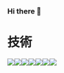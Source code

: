 ### Hi there 👋

# 技術
<img src="https://img.shields.io/badge/-Python-FFCC33.svg?logo=python&style=for-the-badge"><img src="https://img.shields.io/badge/-Json-000000.svg?logo=json&style=plastic"><img src="https://img.shields.io/badge/-Docker-1488C6.svg?logo=docker&style=for-the-badge"><img src="https://img.shields.io/badge/-Linux-000000.svg?logo=linux&style=for-the-badge"><img src="https://img.shields.io/badge/-Ubuntu-000000.svg?logo=ubuntu&style=for-the-badge"><img src="https://img.shields.io/badge/-Debian-A81D33.svg?logo=debian&style=for-the-badge"><img src="https://img.shields.io/badge/-Amazon%20aws-232F3E.svg?logo=amazon-aws&style=for-the-badge">

<!--
**tatsuya-fukuoka/tatsuya-fukuoka** is a ✨ _special_ ✨ repository because its `README.md` (this file) appears on your GitHub profile.

Here are some ideas to get you started:

- 🔭 I’m currently working on ...
- 🌱 I’m currently learning ...
- 👯 I’m looking to collaborate on ...
- 🤔 I’m looking for help with ...
- 💬 Ask me about ...
- 📫 How to reach me: ...
- 😄 Pronouns: ...
- ⚡ Fun fact: ...
-->

